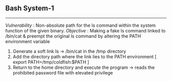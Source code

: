 ## Bash System-1

---

*Vulnerability* : Non-absolute path for the ls command within the system function of the given binary.
*Objective* : Making a fake ls command linked to /bin/cat & preempt the original ls command by altering the PATH environment variable

1. Generate a soft link ls -> /bin/cat in the /tmp directory
2. Add the directory path where the link lies to the PATH environment [ export PATH=/tmp/coldfish:$PATH ]
3. Return to the home directory and execute the program -> reads the prohibited password file with elevated privilege
